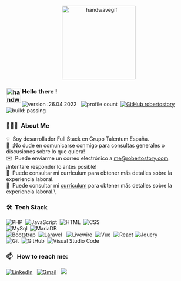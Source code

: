 <p align="center"><img alt="handwavegif" src="https://user-images.githubusercontent.com/23401021/165251060-167b4745-68ba-4ab7-9842-6a1253715adc.png" width='200' align='center'/></p>

### <img alt="handwavegif" src="https://user-images.githubusercontent.com/39513876/112366216-8cfe7400-8cfe-11eb-8116-7d3dbae20e97.gif" width='40' align="left"/> Hello there !
![version :26.04.2022](https://img.shields.io/badge/version-26.04.2022-informational) &nbsp;
![profile count](https://komarev.com/ghpvc/?username=robertostory&color=red)&nbsp;
[![GitHub robertostory](https://img.shields.io/github/followers/robertostory?label=follow&style=social)](https://github.com/robertostory)&nbsp;
![build: passing](https://img.shields.io/badge/build-passing-success)
### 👨🏻‍💻 &nbsp;About Me

💡 &nbsp;Soy desarrollador Full Stack en Grupo Talentum España.\
💬 &nbsp;¡No dude en comunicarse conmigo para consultas generales o discusiones sobre lo que quiera!\
✉️ &nbsp;Puede enviarme un correo electrónico a me@robertostory.com. ¡Intentaré responder lo antes posible!\
📄 &nbsp;Puede consultar mi currículum para obtener más detalles sobre la experiencia laboral.\
📄 &nbsp;Puede consultar mi [currículum](https://drive.google.com/file/d/13BwDMfDrNXgUnNEzA3G8ya4363PnOz3M/view?usp=sharing) para obtener más detalles sobre la experiencia laboral.\

### 🛠 &nbsp;Tech Stack

![PHP](https://img.shields.io/badge/-PHP-05122A?style=flat&logo=php)&nbsp;
![JavaScript](https://img.shields.io/badge/-JavaScript-05122A?style=flat&logo=javascript)&nbsp;
![HTML](https://img.shields.io/badge/-HTML-05122A?style=flat&logo=HTML5)&nbsp;
![CSS](https://img.shields.io/badge/-CSS-05122A?style=flat&logo=CSS3&logoColor=1572B6) \
![MySql](https://img.shields.io/badge/-MySql-05122A?style=flat&logo=mysql&logoColor=E17511)&nbsp;
![MariaDB](https://img.shields.io/badge/-MariaDB-05122A?style=flat&logo=mariadb&logoColor=1F2E5C) \
![Bootstrap](https://img.shields.io/badge/-Bootstrap-05122A?style=flat&logo=bootstrap&logoColor=563D7C)&nbsp;
![Laravel](https://img.shields.io/badge/-Laravel-05122A?style=flat&logo=laravel&logoColor=ff0000)&nbsp;&nbsp;
![Livewire](https://img.shields.io/badge/-Livewire-05122A?style=flat&logo=livewire&logoColor=ED64A6)&nbsp;
![Vue](https://img.shields.io/badge/-Vue-05122A?style=flat&logo=Vue.js&logoColor=4fc08d)&nbsp;
![React](https://img.shields.io/badge/React-05122A?style=flat&logo=react&logoColor=%2361DAFB) 
![Jquery](https://img.shields.io/badge/-Jquery-05122A?style=flat&logo=jquery&logoColor=0863A2) \
![Git](https://img.shields.io/badge/-Git-05122A?style=flat&logo=git)&nbsp;
![GitHub](https://img.shields.io/badge/-GitHub-05122A?style=flat&logo=github)&nbsp;
![Visual Studio Code](https://img.shields.io/badge/-Visual%20Studio%20Code-05122A?style=flat&logo=visual-studio-code&logoColor=007ACC)&nbsp;

### 📫 &nbsp; How to reach me:


<a href="https://www.linkedin.com/in/robertostory/"><img alt="LinkedIn" src="https://img.shields.io/badge/linkedin%20-%230077B5.svg?&style=flat&logo=linkedin&logoColor=white"/></a> &nbsp;
<a href="mailto:roberto.story@gmail.com"><img alt="Gmail" src="https://img.shields.io/badge/Gmail-D14836?style=flat&logo=gmail&logoColor=white" /></a> &nbsp;
<a href="https://instagram.com/robertostory"><img src="https://img.shields.io/badge/-@robertostory-E4405F?style=flat&logo=Instagram&logoColor=white"/></a> &nbsp;

<!--
**robertostory/robertostory** is a ✨ _special_ ✨ repository because its `README.md` (this file) appears on your GitHub profile.

Here are some ideas to get you started:

- 🔭 I’m currently working on ...
- 🌱 I’m currently learning ...
- 👯 I’m looking to collaborate on ...
- 🤔 I’m looking for help with ...
- 💬 Ask me about ...
- 📫 How to reach me: ...
- 😄 Pronouns: ...
- ⚡ Fun fact: ...
-->

